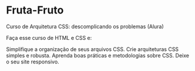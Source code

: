# Fruta-Fruto

Curso de
Arquitetura CSS: descomplicando os problemas (Alura)

Faça esse curso de HTML e CSS e:

Simplifique a organização de seus arquivos CSS.
Crie arquiteturas CSS simples e robusta.
Aprenda boas práticas e metodologias sobre CSS.
Deixe o seu site responsivo.
